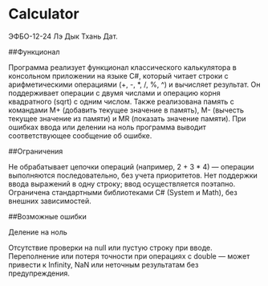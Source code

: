 # Calculator
ЭФБО-12-24 Лэ Дык Тхань Дат.

##Функционал

Программа реализует функционал классического калькулятора в консольном приложении на языке C#, который читает строки с арифметическими операциями (+, -, *, /, %, ^) и вычисляет результат. Он поддерживает операции с двумя числами и операцию корня квадратного (sqrt) с одним числом. Также реализована память с командами M+ (добавить текущее значение в память), M- (вычесть текущее значение из памяти) и MR (показать значение памяти). При ошибках ввода или делении на ноль программа выводит соответствующее сообщение об ошибке.

##Ограничения

Не обрабатывает цепочки операций (например, 2 + 3 * 4) — операции выполняются последовательно, без учета приоритетов.
Нет поддержки ввода выражений в одну строку; ввод осуществляется поэтапно.
Ограничена стандартными библиотеками C# (System и Math), без внешних зависимостей.

##Возможные ошибки

Деление на ноль

Отсутствие проверки на null или пустую строку при вводе.
Переполнение или потеря точности при операциях с double — может привести к Infinity, NaN или неточным результатам без предупреждения.

